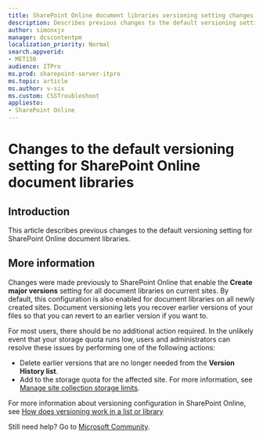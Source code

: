 ```yaml
---
title: SharePoint Online document libraries versioning setting changes
description: Describes previous changes to the default versioning setting for SharePoint Online document libraries.
author: simonxjx
manager: dcscontentpm
localization_priority: Normal
search.appverid: 
- MET150
audience: ITPro
ms.prod: sharepoint-server-itpro
ms.topic: article
ms.author: v-six
ms.custom: CSSTroubleshoot
appliesto:
- SharePoint Online
---
```


# Changes to the default versioning setting for SharePoint Online document libraries

## Introduction

This article describes previous changes to the default versioning setting for SharePoint Online document libraries.

## More information

Changes were made previously to SharePoint Online that enable the **Create major versions** setting for all document libraries on current sites. By default, this configuration is also enabled for document libraries on all newly created sites. Document versioning lets you recover earlier versions of your files so that you can revert to an earlier version if you want to.

For most users, there should be no additional action required. In the unlikely event that your storage quota runs low, users and administrators can resolve these issues by performing one of the following actions:

- Delete earlier versions that are no longer needed from the **Version History list**.
- Add to the storage quota for the affected site. For more information, see [Manage site collection storage limits](https://docs.microsoft.com/sharepoint/manage-site-collection-storage-limits).

For more information about versioning configuration in SharePoint Online, see [How does versioning work in a list or library](https://support.office.com/article/how-does-versioning-work-in-a-sharepoint-list-or-library-0f6cd105-974f-44a4-aadb-43ac5bdfd247)

Still need help? Go to [Microsoft Community](https://answers.microsoft.com).
